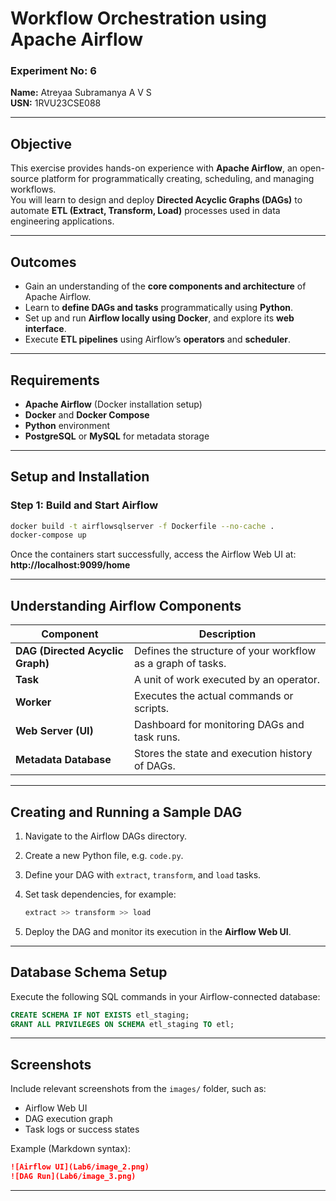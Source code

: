 # Workflow Orchestration using Apache Airflow

### Experiment No: 6  
**Name:** Atreyaa Subramanya A V S  
**USN:** 1RVU23CSE088 

---

## Objective

This exercise provides hands-on experience with **Apache Airflow**, an open-source platform for programmatically creating, scheduling, and managing workflows.  
You will learn to design and deploy **Directed Acyclic Graphs (DAGs)** to automate **ETL (Extract, Transform, Load)** processes used in data engineering applications.

---

## Outcomes

- Gain an understanding of the **core components and architecture** of Apache Airflow.  
- Learn to **define DAGs and tasks** programmatically using **Python**.  
- Set up and run **Airflow locally using Docker**, and explore its **web interface**.  
- Execute **ETL pipelines** using Airflow’s **operators** and **scheduler**.

---

## Requirements

- **Apache Airflow** (Docker installation setup)  
- **Docker** and **Docker Compose**  
- **Python** environment  
- **PostgreSQL** or **MySQL** for metadata storage  

---

## Setup and Installation

### Step 1: Build and Start Airflow

```bash
docker build -t airflowsqlserver -f Dockerfile --no-cache .
docker-compose up
```

Once the containers start successfully, access the Airflow Web UI at:  
**http://localhost:9099/home**

---

## Understanding Airflow Components

| Component | Description |
|------------|--------------|
| **DAG (Directed Acyclic Graph)** | Defines the structure of your workflow as a graph of tasks. |
| **Task** | A unit of work executed by an operator. |
| **Worker** | Executes the actual commands or scripts. |
| **Web Server (UI)** | Dashboard for monitoring DAGs and task runs. |
| **Metadata Database** | Stores the state and execution history of DAGs. |

---

## Creating and Running a Sample DAG

1. Navigate to the Airflow DAGs directory.  
2. Create a new Python file, e.g. `code.py`.  
3. Define your DAG with `extract`, `transform`, and `load` tasks.  
4. Set task dependencies, for example:

   ```python
   extract >> transform >> load
   ```

5. Deploy the DAG and monitor its execution in the **Airflow Web UI**.

---

## Database Schema Setup

Execute the following SQL commands in your Airflow-connected database:

```sql
CREATE SCHEMA IF NOT EXISTS etl_staging;
GRANT ALL PRIVILEGES ON SCHEMA etl_staging TO etl;
```

---

## Screenshots

Include relevant screenshots from the `images/` folder, such as:

- Airflow Web UI  
- DAG execution graph  
- Task logs or success states  

Example (Markdown syntax):

```markdown
![Airflow UI](Lab6/image_2.png)
![DAG Run](Lab6/image_3.png)
```

---
